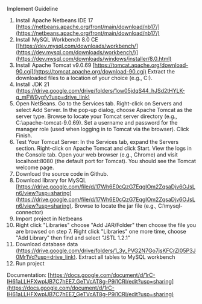 Implement Guideline

1. Install Apache Netbeans IDE 17 [https://netbeans.apache.org/front/main/download/nb17/](https://netbeans.apache.org/front/main/download/nb17/)
2. Install MySQL Workbench 8.0 CE [[https://dev.mysql.com/downloads/workbench/](https://dev.mysql.com/downloads/workbench/)](https://dev.mysql.com/downloads/windows/installer/8.0.html)
3. Install Apache Tomcat v9.0.69 [https://tomcat.apache.org/download-90.cgi](https://tomcat.apache.org/download-90.cgi)
   Extract the downloaded files to a location of your choice (e.g., C:\).
4. Install JDK 21 [(https://drive.google.com/drive/folders/1ow05jdqS44_hJSd2tHYLK-q_mFW9ygfy?usp=drive_link)](https://drive.google.com/drive/folders/1ow05jdqS44_hJSd2tHYLK-q_mFW9ygfy?usp=sharing)
5. Open NetBeans.
  Go to the Services tab.
  Right-click on Servers and select Add Server.
  In the pop-up dialog, choose Apache Tomcat as the server type.
  Browse to locate your Tomcat server directory (e.g., C:\apache-tomcat-9.0.69).
  Set a username and password for the manager role (used when logging in to Tomcat via the browser).
  Click Finish.
6. Test Your Tomcat Server:
  In the Services tab, expand the Servers section.
  Right-click on Apache Tomcat and click Start.
  View the logs in the Console tab.
  Open your web browser (e.g., Chrome) and visit localhost:8080 (the default port for Tomcat). You should see the Tomcat welcome page.
7. Download the source code in Github.
8. Download library for MySQL [https://drive.google.com/file/d/17Wh6E0cQzG7EqgIOm2ZqsaDjv6OJsLn6/view?usp=sharing](https://drive.google.com/file/d/17Wh6E0cQzG7EqgIOm2ZqsaDjv6OJsLn6/view?usp=sharing).
  Browse to locate the jar file (e.g., C:\mysql-connector)
9. Import project in Netbeans
10. Right click "Libraries" choose "Add JAR/Folder" then choose the file you are browsed on step 7.
   Right click "Libraries" one more time, choose "Add Library" then find and select "JSTL 1.2.1"
11. Download database data [(https://drive.google.com/drive/folders/1_3y_PVG2N7Go7jsKFCrZI05P3J0Mr1Vd?usp=drive_link)](https://drive.google.com/drive/folders/1_3y_PVG2N7Go7jsKFCrZI05P3J0Mr1Vd?usp=sharing). Extract all tables to MySQL workbench
12. Run project

Documentation: [https://docs.google.com/document/d/1rC-IH61aLLHFXwplJB7C7hEE7_GeTVcAT8g-P9i1CRI/edit?usp=sharing](https://docs.google.com/document/d/1rC-IH61aLLHFXwplJB7C7hEE7_GeTVcAT8g-P9i1CRI/edit?usp=sharing)

